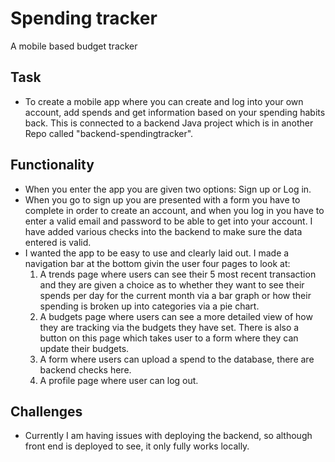 <h1>Spending tracker</h1>
A mobile based budget tracker

<h2>Task</h2>
<ul>
    <li>To create a mobile app where you can create and log into your own account, add spends and get information based on your spending habits back. This is connected to a backend Java project which is in another Repo called "backend-spendingtracker".</li>
</ul>

<h2>Functionality</h2>
<ul>
    <li>When you enter the app you are given two options: Sign up or Log in.</li>
    <li>When you go to sign up you are presented with a form you have to complete in order to create an account, and when you log in you have to enter a valid email and password to be able to get into your account. I have added various checks into the backend to make sure the data entered is valid.</li>
    <li>I wanted the app to be easy to use and clearly laid out. I made a navigation bar at the bottom givin the user four pages to look at:
<ol>
    <li>A trends page where users can see their 5 most recent transaction and they are given a choice as to whether they want to see their spends per day for the current month via a bar graph or how their spending is broken up into categories via a pie chart.</li>
    <li>A budgets page where users can see a more detailed view of how they are tracking via the budgets they have set. There is also a button on this page which takes user to a form where they can update their budgets.</li>
    <li>A form where users can upload a spend to the database, there are backend checks here.</li>
    <li>A profile page where user can log out.</li>
</ol></li>
</ul>

<h2>Challenges</h2>
<ul>
    <li>Currently I am having issues with deploying the backend, so although front end is deployed to see, it only fully works locally.</li>
</ul>
